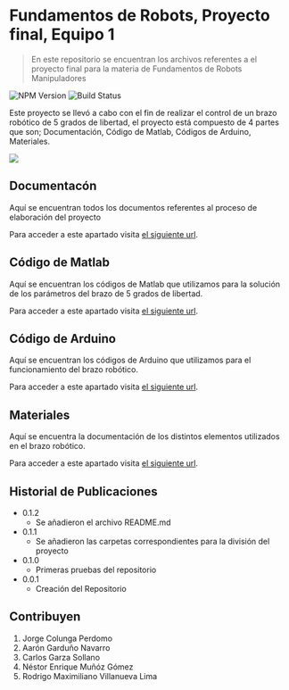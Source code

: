# Fundamentos de Robots, Proyecto final, Equipo 1
> En este repositorio se encuentran los archivos referentes a el proyecto final para la materia de Fundamentos de Robots Manipuladores

![NPM Version][npm-image]
![Build Status][travis-image]

Este proyecto se llevó a cabo con el fin de realizar el control de un brazo robótico de 5 grados de libertad, el proyecto está compuesto de 4 partes que son; Documentación, Código de Matlab, Códigos de Arduino, Materiales.

![](header.png)


## Documentacón

Aquí se encuentran todos los documentos referentes al proceso de elaboración del proyecto

Para acceder a este apartado visita [el siguiente url](https://github.com/FifaUltimateTeam/FundamentosDeRobots/tree/master/Documents).

## Código de Matlab

Aquí se encuentran los códigos de Matlab que utilizamos para la solución de los parámetros del brazo de 5 grados de libertad.

Para acceder a este apartado visita [el siguiente url](https://github.com/FifaUltimateTeam/FundamentosDeRobots/tree/master/MatlabCodes).

## Código de Arduino

Aquí se encuentran los códigos de Arduino que utilizamos para el funcionamiento del brazo robótico.

Para acceder a este apartado visita [el siguiente url](https://github.com/FifaUltimateTeam/FundamentosDeRobots/tree/master/ArduinoCodes).

## Materiales

Aquí se encuentra la documentación de los distintos elementos utilizados en el brazo robótico.

Para acceder a este apartado visita [el siguiente url](https://github.com/FifaUltimateTeam/FundamentosDeRobots/tree/master/Materials).


## Historial de Publicaciones
* 0.1.2
    * Se añadieron el archivo README.md
* 0.1.1
    * Se añadieron las carpetas correspondientes para la división del proyecto
* 0.1.0
    * Primeras pruebas del repositorio
* 0.0.1
    * Creación del Repositorio


## Contribuyen

1. Jorge Colunga Perdomo
2. Aarón Garduño Navarro
3. Carlos Garza Sollano
4. Néstor Enrique Muñóz Gómez
5. Rodrigo Maximiliano Villanueva Lima

<!-- Markdown link & img dfn's -->
[npm-image]: https://img.shields.io/badge/build-beta-blue
[travis-image]: https://img.shields.io/badge/version-0.1-green
